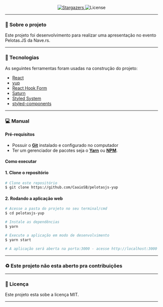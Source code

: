 <p align="center">
   <a href="https://img.shields.io/github/stars/CaaioSB/stargazers">
    <img alt="Stargazers" src="https://img.shields.io/github/stars/CaaioSB/pelotasjs-yup">
  </a>
  <img alt="License" src="https://img.shields.io/badge/license-MIT-brightgreen">
</p>

---

### :rocket: Sobre o projeto

Este projeto foi desenvolvimento para realizar uma apresentação no evento Pelotas.JS da Nave.rs.

---

### :space_invader: Tecnologias

As seguintes ferramentas foram usadas na construção do projeto:

- [React][reactjs]
- [yup][yup]
- [React Hook Form][reacthookform]
- [Saturn][naveteamsaturn]
- [Styled System][styledsystem]
- [styled-components][styledcomponents]

---

### :computer: Manual

#### Pré-requisitos

- Possuir o **[Git][git]** instalado e configurado no computador
- Ter um gerenciador de pacotes seja o **[Yarn][yarn]** ou **[NPM][npm]**.

#### Como executar

#### 1. Clone o repositório

```bash
# Clone este repositório
$ git clone https://github.com/CaaioSB/pelotasjs-yup
```

#### 2. Rodando a aplicação web

```bash
# Acesse a pasta do projeto no seu terminal/cmd
$ cd pelotasjs-yup

# Instale as dependências
$ yarn

# Execute a aplicação em modo de desenvolvimento
$ yarn start

# A aplicação será aberta na porta:3000 - acesse http://localhost:3000
```

---

### :recycle: Este projeto não esta aberto pra contribuições

---

### :page_with_curl: Licença

Este projeto esta sobe a licença MIT.

---

[yarn]: https://yarnpkg.com/
[npm]: https://www.npmjs.com/
[nodejs]: https://nodejs.org/
[reactjs]: https://reactjs.org
[styledsystem]: http://styled-system.com/
[naveteamsaturn]: https://github.com/naveteam/saturn
[reacthookform]: https://react-hook-form.com/
[yup]: https://github.com/jquense/yup
[styledcomponents]: https://styled-components.com/docs/basics
[git]: https://git-scm.com/
[license]: https://opensource.org/licenses/MIT
